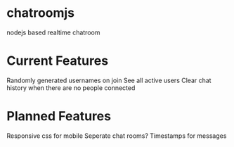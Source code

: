 # chatroomjs
nodejs based realtime chatroom
# Current Features
Randomly generated usernames on join
See all active users
Clear chat history when there are no people connected
# Planned Features
Responsive css for mobile
Seperate chat rooms?
Timestamps for messages
